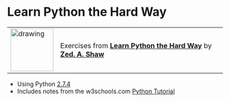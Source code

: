 # Learn Python the Hard Way

<table>
  <tr>
    <td>
    <a href="https://www.python.org"><img src="https://cdn.iconscout.com/icon/free/png-256/python-14-569257.png"  alt="drawing" width="100vw" height="100vh"/></a>
    </td>
    <td>
    Exercises from <a href="http://learnpythonthehardway.org/"><b>Learn Python the Hard Way</b></a> by <a href="https://github.com/zedshaw"><b>Zed. A. Shaw</b></a>
    </td>
  </tr>
</table>

* Using Python [2.7.4](https://www.python.org/downloads/release/python-274/)
* Includes notes from the w3schools.com [Python Tutorial](https://www.w3schools.com/python/default.asp)


